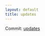 ```yaml
---
layout: default
title: updates
---
```


Commit: [updates](https://github.com/DanGahanCGI/DanGahanCGI.github.io/commit/83dbcb848df0b146eccaf48f9dd26bddd81ca553)

